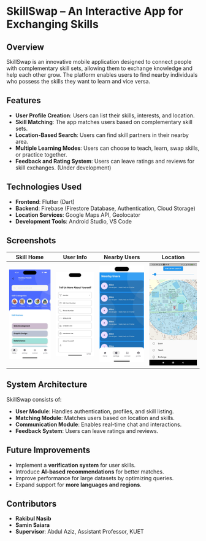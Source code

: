 # SkillSwap – An Interactive App for Exchanging Skills

## Overview
SkillSwap is an innovative mobile application designed to connect people with complementary skill sets, allowing them to exchange knowledge and help each other grow. The platform enables users to find nearby individuals who possess the skills they want to learn and vice versa.

## Features
- **User Profile Creation**: Users can list their skills, interests, and location.
- **Skill Matching**: The app matches users based on complementary skill sets.
- **Location-Based Search**: Users can find skill partners in their nearby area.
- **Multiple Learning Modes**: Users can choose to teach, learn, swap skills, or practice together.
- **Feedback and Rating System**: Users can leave ratings and reviews for skill exchanges. (Under development)

## Technologies Used
- **Frontend**: Flutter (Dart)
- **Backend**: Firebase (Firestore Database, Authentication, Cloud Storage)
- **Location Services**: Google Maps API, Geolocator
- **Development Tools**: Android Studio, VS Code


## Screenshots
| Skill Home | User Info | Nearby Users | Location |
|-------------|------------|------------|------------|
| ![Skill Home](ss/skill_home.jpeg) | ![User Info](ss/user_info.jpeg) | ![Nearby Users](ss/nearby_user.jpeg) | ![Location](ss/location.jpeg) |

## System Architecture
SkillSwap consists of:
- **User Module**: Handles authentication, profiles, and skill listing.
- **Matching Module**: Matches users based on location and skills.
- **Communication Module**: Enables real-time chat and interactions.
- **Feedback System**: Users can leave ratings and reviews.

## Future Improvements
- Implement a **verification system** for user skills.
- Introduce **AI-based recommendations** for better matches.
- Improve performance for large datasets by optimizing queries.
- Expand support for **more languages and regions**.

## Contributors
- **Rakibul Nasib**
- **Samin Saiara**
- **Supervisor**: Abdul Aziz, Assistant Professor, KUET
